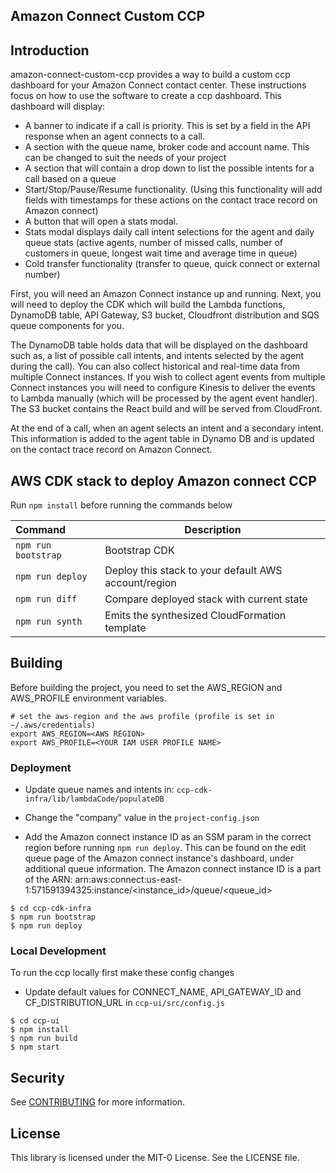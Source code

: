 ## Amazon Connect Custom CCP


## Introduction

amazon-connect-custom-ccp provides a way to build a custom ccp dashboard for your Amazon Connect contact center. These instructions focus on how to use the software to create a ccp dashboard. This dashboard will display: 

- A banner to indicate if a call is priority. This is set by a field in the API response when an agent connects to a call.
- A section with the queue name, broker code and account name. This can be changed to suit the needs of your project
- A section that will contain a drop down to list the possible intents for a call based on a queue
- Start/Stop/Pause/Resume functionality. (Using this functionality will add fields with timestamps for these actions on the contact trace record on Amazon connect)
- A button that will open a stats modal. 
- Stats modal displays daily call intent selections for the agent and daily queue stats (active agents, number of missed calls, number of customers in queue, longest wait time and average time in queue)
- Cold transfer functionality (transfer to queue, quick connect or external number)

First, you will need an Amazon Connect instance up and running. Next, you will need to deploy the CDK which will build the Lambda functions, DynamoDB table, API Gateway, S3 bucket, Cloudfront distribution and SQS queue components for you.

The DynamoDB table holds data that will be displayed on the dashboard such as, a list of possible call intents, and intents selected by the agent during the call). You can also collect historical and real-time data from multiple Connect instances. If you wish to collect agent events from multiple Connect instances you will need to configure Kinesis to deliver the events to Lambda manually (which will be processed by the agent event handler). 
The S3 bucket contains the React build and will be served from CloudFront.

At the end of a call, when an agent selects an intent and a secondary intent. This information is added to the agent table in Dynamo DB and is updated on the contact trace record on Amazon Connect.

## AWS CDK stack to deploy Amazon connect CCP

 Run `npm install` before running the commands below

| Command             | Description                                          |
| :------------------ | ---------------------------------------------------- |
| `npm run bootstrap` | Bootstrap CDK                                        |
| `npm run deploy`    | Deploy this stack to your default AWS account/region |
| `npm run diff`      | Compare deployed stack with current state            |
| `npm run synth`     | Emits the synthesized CloudFormation template        |

## Building
Before building the project, you need to set the AWS_REGION and AWS_PROFILE environment variables.

```
# set the aws region and the aws profile (profile is set in ~/.aws/credentials)
export AWS_REGION=<AWS REGION>
export AWS_PROFILE=<YOUR IAM USER PROFILE NAME>
```

### Deployment

- Update queue names and intents in: `ccp-cdk-infra/lib/lambdaCode/populateDB`

- Change the "company" value in the `project-config.json`

- Add the Amazon connect instance ID as an SSM param in the correct region before running `npm run deploy`. This can be found on the edit queue page of the Amazon connect instance's dashboard, under additional queue information. The Amazon connect instance ID is a part of the ARN: arn:aws:connect:us-east-1:571591394325:instance/<instance_id>/queue/<queue_id>

```
$ cd ccp-cdk-infra
$ npm run bootstrap
$ npm run deploy
```



### Local Development

To run the ccp locally first make these config changes
- Update default values for CONNECT_NAME, API_GATEWAY_ID and CF_DISTRIBUTION_URL in `ccp-ui/src/config.js`

```
$ cd ccp-ui
$ npm install
$ npm run build
$ npm start
```

## Security

See [CONTRIBUTING](CONTRIBUTING.md#security-issue-notifications) for more information.

## License

This library is licensed under the MIT-0 License. See the LICENSE file.

